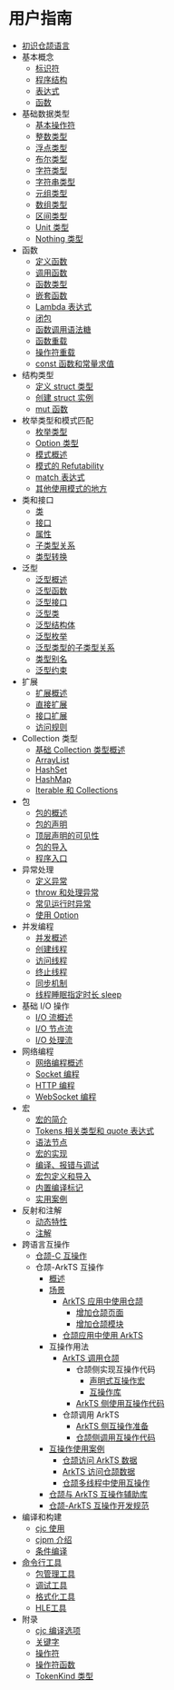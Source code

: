 # 用户指南

- [初识仓颉语言](source_zh_cn/first_understanding/basic.md)
- 基本概念
    - [标识符](source_zh_cn/basic_programming_concepts/identifier.md)
    - [程序结构](source_zh_cn/basic_programming_concepts/program_structure.md)
    - [表达式](source_zh_cn/basic_programming_concepts/expression.md)
    - [函数](source_zh_cn/basic_programming_concepts/function.md)
- 基础数据类型
    - [基本操作符](source_zh_cn/basic_data_type/basic_operators.md)
    - [整数类型](source_zh_cn/basic_data_type/integer.md)
    - [浮点类型](source_zh_cn/basic_data_type/float.md)
    - [布尔类型](source_zh_cn/basic_data_type/bool.md)
    - [字符类型](source_zh_cn/basic_data_type/characters.md)
    - [字符串类型](source_zh_cn/basic_data_type/strings.md)
    - [元组类型](source_zh_cn/basic_data_type/tuple.md)
    - [数组类型](source_zh_cn/basic_data_type/array.md)
    - [区间类型](source_zh_cn/basic_data_type/range.md)
    - [Unit 类型](source_zh_cn/basic_data_type/unit.md)
    - [Nothing 类型](source_zh_cn/basic_data_type/nothing.md)
- 函数
    - [定义函数](source_zh_cn/function/define_functions.md)
    - [调用函数](source_zh_cn/function/call_functions.md)
    - [函数类型](source_zh_cn/function/first_class_citizen.md)
    - [嵌套函数](source_zh_cn/function/nested_functions.md)
    - [Lambda 表达式](source_zh_cn/function/lambda.md)
    - [闭包](source_zh_cn/function/closure.md)
    - [函数调用语法糖](source_zh_cn/function/function_call_desugar.md)
    - [函数重载](source_zh_cn/function/function_overloading.md)
    - [操作符重载](source_zh_cn/function/operator_overloading.md)
    - [const 函数和常量求值](source_zh_cn/function/const_func_and_eval.md)
- 结构类型
    - [定义 struct 类型](source_zh_cn/struct/define_struct.md)
    - [创建 struct 实例](source_zh_cn/struct/create_instance.md)
    - [mut 函数](source_zh_cn/struct/mut.md)
- 枚举类型和模式匹配
    - [枚举类型](source_zh_cn/enum_and_pattern_match/enum.md)
    - [Option 类型](source_zh_cn/enum_and_pattern_match/option_type.md)
    - [模式概述](source_zh_cn/enum_and_pattern_match/pattern_overview.md)
    - [模式的 Refutability](source_zh_cn/enum_and_pattern_match/pattern_refutability.md)
    - [match 表达式](source_zh_cn/enum_and_pattern_match/match.md)
    - [其他使用模式的地方](source_zh_cn/enum_and_pattern_match/other.md)
- 类和接口
    - [类](source_zh_cn/class_and_interface/class.md)
    - [接口](source_zh_cn/class_and_interface/interface.md)
    - [属性](source_zh_cn/class_and_interface/prop.md)
    - [子类型关系](source_zh_cn/class_and_interface/subtype.md)
    - [类型转换](source_zh_cn/class_and_interface/typecast.md)
- 泛型
    - [泛型概述](source_zh_cn/generic/generic_overview.md)
    - [泛型函数](source_zh_cn/generic/generic_function.md)
    - [泛型接口](source_zh_cn/generic/generic_interface.md)
    - [泛型类](source_zh_cn/generic/generic_class.md)
    - [泛型结构体](source_zh_cn/generic/generic_struct.md)
    - [泛型枚举](source_zh_cn/generic/generic_enum.md)
    - [泛型类型的子类型关系](source_zh_cn/generic/generic_subtype.md)
    - [类型别名](source_zh_cn/generic/typealias.md)
    - [泛型约束](source_zh_cn/generic/generic_constraint.md)
- 扩展
    - [扩展概述](source_zh_cn/extension/extend_overview.md)
    - [直接扩展](source_zh_cn/extension/direct_extension.md)
    - [接口扩展](source_zh_cn/extension/interface_extension.md)
    - [访问规则](source_zh_cn/extension/access_rules.md)
- Collection 类型
    - [基础 Collection 类型概述](source_zh_cn/collections/collection_overview.md)
    - [ArrayList](source_zh_cn/collections/collection_arraylist.md)
    - [HashSet](source_zh_cn/collections/collection_hashset.md)
    - [HashMap](source_zh_cn/collections/collection_hashmap.md)
    - [Iterable 和 Collections](source_zh_cn/collections/collection_iterable_collections.md)
- 包
    - [包的概述](source_zh_cn/package/package_overview.md)
    - [包的声明](source_zh_cn/package/package_name.md)
    - [顶层声明的可见性](source_zh_cn/package/toplevel_access.md)
    - [包的导入](source_zh_cn/package/import.md)
    - [程序入口](source_zh_cn/package/entry.md)
- 异常处理
    - [定义异常](source_zh_cn/error_handle/exception_overview.md)
    - [throw 和处理异常](source_zh_cn/error_handle/handle.md)
    - [常见运行时异常](source_zh_cn/error_handle/common_runtime_exceptions.md)
    - [使用 Option](source_zh_cn/error_handle/use_option.md)
- 并发编程
    - [并发概述](source_zh_cn/concurrency/concurrency_overview.md)
    - [创建线程](source_zh_cn/concurrency/create_thread.md)
    - [访问线程](source_zh_cn/concurrency/use_thread.md)
    - [终止线程](source_zh_cn/concurrency/terminal_thread.md)
    - [同步机制](source_zh_cn/concurrency/sync.md)
    - [线程睡眠指定时长 sleep](source_zh_cn/concurrency/sleep.md)
- 基础 I/O 操作
    - [I/O 流概述](source_zh_cn/Basic_IO/basic_IO_overview.md)
    - [I/O 节点流](source_zh_cn/Basic_IO/basic_IO_source_stream.md)
    - [I/O 处理流](source_zh_cn/Basic_IO/basic_IO_process_stream.md)
- 网络编程
    - [网络编程概述](source_zh_cn/Net/net_overview.md)
    - [Socket 编程](source_zh_cn/Net/net_socket.md)
    - [HTTP 编程](source_zh_cn/Net/net_http.md)
    - [WebSocket 编程](source_zh_cn/Net/net_websocket.md)
- 宏
    - [宏的简介](source_zh_cn/Macro/macro_introduction.md)
    - [Tokens 相关类型和 quote 表达式](source_zh_cn/Macro/Tokens_types_and_quote_expressions.md)
    - [语法节点](source_zh_cn/Macro/syntax_node.md)
    - [宏的实现](source_zh_cn/Macro/implementation_of_macros_ohos.md)
    - [编译、报错与调试](source_zh_cn/Macro/compiling_error_reporting_and_debugging_ohos.md)
    - [宏包定义和导入](source_zh_cn/Macro/defining_and_importing_macro_package.md)
    - [内置编译标记](source_zh_cn/Macro/builtin_compilation_flags.md)
    - [实用案例](source_zh_cn/Macro/practical_case.md)
- 反射和注解
    - [动态特性](source_zh_cn/reflect_and_annotation/dynamic_feature.md)
    - [注解](source_zh_cn/reflect_and_annotation/anno.md)
- 跨语言互操作
    - [仓颉-C 互操作](source_zh_cn/FFI/cangjie-c.md)
    - 仓颉-ArkTS 互操作
        - [概述](source_zh_cn/FFI/cangjie-arkts/cangjie_arkts_overview.md)
        - [场景](source_zh_cn/FFI/cangjie-arkts/interoperability_senario.md)
            - [ArkTS 应用中使用仓颉](source_zh_cn/FFI/cangjie-arkts/using_cangjie.md)
                - [增加仓颉页面](source_zh_cn/FFI/cangjie-arkts/add_cangjie_page.md)
                - [增加仓颉模块](source_zh_cn/FFI/cangjie-arkts/add_cangjie_module.md)
            - [仓颉应用中使用 ArkTS](source_zh_cn/FFI/cangjie-arkts/using_arkts.md)
        - 互操作用法
            - [ArkTS 调用仓颉](source_zh_cn/FFI/cangjie-arkts/method_of_ArkTS_calling_cangjie.md)
                - 仓颉侧实现互操作代码
                    - [声明式互操作宏](source_zh_cn/FFI/cangjie-arkts/interoperability_macro.md)
                    - [互操作库](source_zh_cn/FFI/cangjie-arkts/interoperability_lib.md)
                - [ArkTS 侧使用互操作代码](source_zh_cn/FFI/cangjie-arkts/arkts_import_cangjie.md)
            - 仓颉调用 ArkTS
                - [ArkTS 侧互操作准备](source_zh_cn/FFI/cangjie-arkts/prepare_arkts_module.md)
                - [仓颉侧调用互操作代码](source_zh_cn/FFI/cangjie-arkts/using_arkts_module.md)
        - [互操作使用案例](source_zh_cn/FFI/cangjie-arkts/using_example.md)
            - [仓颉访问 ArkTS 数据](source_zh_cn/FFI/cangjie-arkts/operating_ArkTS_data.md)
            - [ArkTS 访问仓颉数据](source_zh_cn/FFI/cangjie-arkts/operating_cangjie_objects.md)
            - [仓颉多线程中使用互操作](source_zh_cn/FFI/cangjie-arkts/using_interoperability_lib_multithread.md)
        - [仓颉与 ArkTS 互操作辅助库](source_zh_cn/FFI/cangjie-arkts/auxiliary_lib.md)
        - [仓颉-ArkTS 互操作开发规范](source_zh_cn/FFI/cangjie-arkts/interop_guidelines.md)
- 编译和构建
    - [cjc 使用](source_zh_cn/compile_and_build/cjc_usage_OHOS.md)
    - [cjpm 介绍](source_zh_cn/compile_and_build/cjpm_usage_OHOS.md)
    - [条件编译](source_zh_cn/compile_and_build/conditional_compilation.md)
- [命令行工具](source_zh_cn/cmd_tools/command_line_overview.md)
    - [包管理工具](source_zh_cn/cmd_tools/cjpm_manual.md)
    - [调试工具](source_zh_cn/cmd_tools/cjdb_manual.md)
    - [格式化工具](source_zh_cn/cmd_tools/cjfmt_manual.md)
    - [HLE工具](source_zh_cn/FFI/cangjie-arkts/HLE_usage.md)
- 附录
    - [cjc 编译选项](source_zh_cn/Appendix/compile_options_OHOS.md)
    - [关键字](source_zh_cn/Appendix/keyword.md)
    - [操作符](source_zh_cn/Appendix/operator.md)
    - [操作符函数](source_zh_cn/Appendix/operator_function.md)
    - [TokenKind 类型](source_zh_cn/Appendix/tokenkind_type.md)
